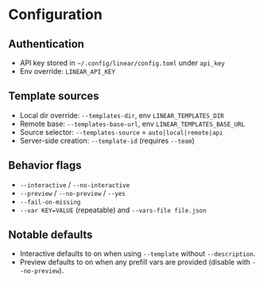 # Configuration

## Authentication
- API key stored in `~/.config/linear/config.toml` under `api_key`
- Env override: `LINEAR_API_KEY`

## Template sources
- Local dir override: `--templates-dir`, env `LINEAR_TEMPLATES_DIR`
- Remote base: `--templates-base-url`, env `LINEAR_TEMPLATES_BASE_URL`
- Source selector: `--templates-source` = `auto|local|remote|api`
- Server-side creation: `--template-id` (requires `--team`)

## Behavior flags
- `--interactive` / `--no-interactive`
- `--preview` / `--no-preview` / `--yes`
- `--fail-on-missing`
- `--var KEY=VALUE` (repeatable) and `--vars-file file.json`

## Notable defaults
- Interactive defaults to on when using `--template` without `--description`.
- Preview defaults to on when any prefill vars are provided (disable with `--no-preview`).
